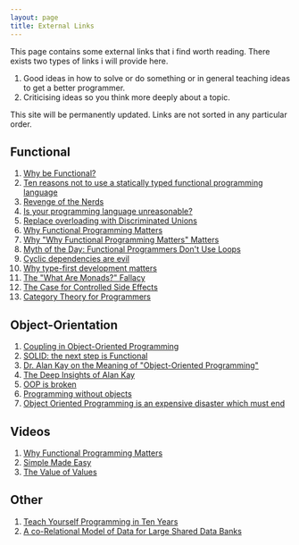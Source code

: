```yaml
---
layout: page
title: External Links
---
```


This page contains some external links that i find worth reading. There exists two types of links i will provide here.

1. Good ideas in how to solve or do something or in general teaching ideas to get a better programmer.
1. Criticising ideas so you think more deeply about a topic.

This site will be permanently updated. Links are not sorted in any particular order.

## Functional

1. [Why be Functional?](http://version2beta.com/articles/why_be_functional_post/)
1. [Ten reasons not to use a statically typed functional programming language](http://fsharpforfunandprofit.com/posts/ten-reasons-not-to-use-a-functional-programming-language/)
1. [Revenge of the Nerds](http://www.paulgraham.com/icad.html)
1. [Is your programming language unreasonable?](http://fsharpforfunandprofit.com/posts/is-your-language-unreasonable/)
1. [Replace overloading with Discriminated Unions](http://blog.ploeh.dk/2013/10/21/replace-overloading-with-discriminated-unions/)
1. [Why Functional Programming Matters](http://www.cse.chalmers.se/~rjmh/Papers/whyfp.html)
1. [Why "Why Functional Programming Matters" Matters](http://raganwald.com/2014/12/20/why-why-functional-programming-matters-matters.html)
1. [Myth of the Day: Functional Programmers Don't Use Loops](http://two-wrongs.com/myth-of-the-day-functional-programmers-dont-use-loops)
1. [Cyclic dependencies are evil](http://fsharpforfunandprofit.com/posts/cyclic-dependencies/)
1. [Why type-first development matters](http://tomasp.net/blog/type-first-development.aspx/)
1. [The "What Are Monads?" Fallacy](http://two-wrongs.com/the-what-are-monads-fallacy)
1. [The Case for Controlled Side Effects](http://two-wrongs.com/the-case-for-controlled-side-effects)
1. [Category Theory for Programmers](http://bartoszmilewski.com/2014/10/28/category-theory-for-programmers-the-preface/)

## Object-Orientation

1. [Coupling in Object-Oriented Programming](http://mergeconflict.com/coupling-in-object-oriented-programming/)
1. [SOLID: the next step is Functional](http://blog.ploeh.dk/2014/03/10/solid-the-next-step-is-functional/)
1. [Dr. Alan Kay on the Meaning of "Object-Oriented Programming"](http://userpage.fu-berlin.de/~ram/pub/pub_jf47ht81Ht/doc_kay_oop_en)
1. [The Deep Insights of Alan Kay](http://mythz.servicestack.net/blog/2013/02/27/the-deep-insights-of-alan-kay/)
1. [OOP is broken](http://www.falkoriemenschneider.de/a__2013-09-12__OOP%20is%20broken.html)
1. [Programming without objects](http://www.falkoriemenschneider.de/a__2014-09-17__Programming-without-objects.html)
1. [Object Oriented Programming is an expensive disaster which must end](http://www.smashcompany.com/technology/object-oriented-programming-is-an-expensive-disaster-which-must-end)

## Videos

1. [Why Functional Programming Matters](https://www.youtube.com/watch?v=Z35Tt87pIpg)
1. [Simple Made Easy](http://www.infoq.com/presentations/Simple-Made-Easy)
1. [The Value of Values](http://www.infoq.com/presentations/Value-Values)

## Other

1. [Teach Yourself Programming in Ten Years](http://www.norvig.com/21-days.html)
1. [A co-Relational Model of Data for Large Shared Data Banks](http://queue.acm.org/detail.cfm?id=1961297)
